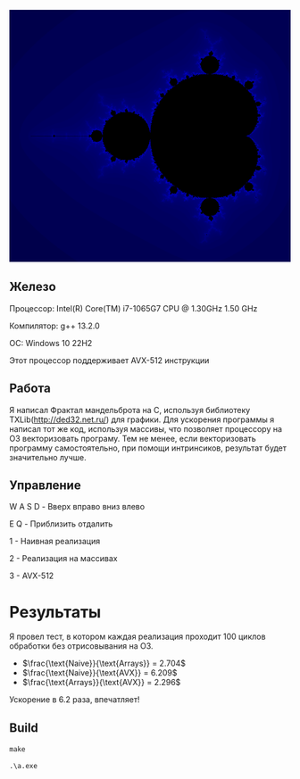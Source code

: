 ![](img/mandelbrot.png)

## Железо

Процессор: Intel(R) Core(TM) i7-1065G7 CPU @ 1.30GHz   1.50 GHz

Компилятор: g++ 13.2.0

ОС: Windows 10 22H2

Этот процессор поддерживает AVX-512 инструкции

## Работа

Я написал Фрактал мандельброта на С, используя библиотеку TXLib(http://ded32.net.ru/) для графики.
Для ускорения программы я написал тот же код, используя массивы, что позволяет процессору на О3 векторизовать програму.
Тем не менее, если векторизовать программу самостоятельно, при помощи интринсиков, результат будет значительно лучше.

## Управление

W A S D - Вверх вправо вниз влево

E Q     - Приблизить отдалить

1       - Наивная реализация

2       - Реализация на массивах

3       - AVX-512

# Результаты

Я провел тест, в котором каждая реализация проходит 100 циклов обработки без отрисовывания на О3.

* $\frac{\text{Naive}}{\text{Arrays}} = 2.704$
* $\frac{\text{Naive}}{\text{AVX}} = 6.209$
* $\frac{\text{Arrays}}{\text{AVX}} = 2.296$

Ускорение в 6.2 раза, впечатляет!

## Build
```
make
```
```
.\a.exe
```
